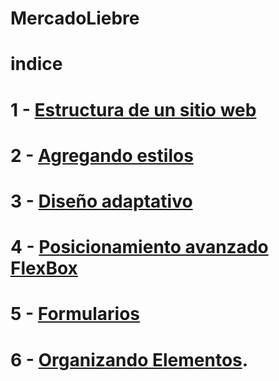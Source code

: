 # MercadoLiebre
# indice
# 1 - [Estructura de un sitio web](https://github.com/Shezedeth/MercadoLiebre/tree/Estructura-de-un-sitio-web)
# 2 - [Agregando estilos](https://github.com/Shezedeth/MercadoLiebre/tree/Agregando-estilos)
# 3 - [Diseño adaptativo](https://github.com/Shezedeth/MercadoLiebre/tree/Dise%C3%B1o-adaptativo)
# 4 - [Posicionamiento avanzado FlexBox](https://github.com/Shezedeth/MercadoLiebre/tree/Posicionamiento-avanzado-FlexBox)
# 5 - [Formularios](https://github.com/Shezedeth/MercadoLiebre/tree/Formularios)
# 6 - [Organizando Elementos](https://github.com/Shezedeth/MercadoLiebre-EzequielGomez/edit/OrganizandoElementos/README.md).

